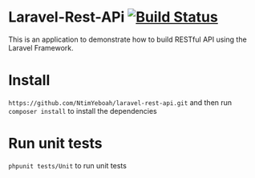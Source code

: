 # Laravel-Rest-APi [![Build Status](https://travis-ci.org/NtimYeboah/laravel-rest-api.svg?branch=master)](https://travis-ci.org/NtimYeboah/laravel-rest-api)
This is an application to demonstrate how to build RESTful API using the Laravel Framework.

# Install
```https://github.com/NtimYeboah/laravel-rest-api.git``` 
and then run
```composer install``` to install the dependencies

# Run unit tests
```phpunit tests/Unit``` to run unit tests